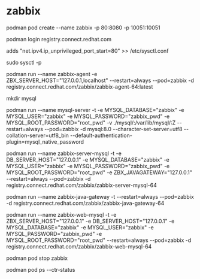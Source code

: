 # zabbix

podman pod create --name zabbix -p 80:8080 -p 10051:10051

podman login registry.connect.redhat.com

adds "net.ipv4.ip_unprivileged_port_start=80" >> /etc/sysctl.conf

sudo sysctl -p

podman run --name zabbix-agent -e ZBX_SERVER_HOST="127.0.0.1,localhost" --restart=always --pod=zabbix -d registry.connect.redhat.com/zabbix/zabbix-agent-64:latest

mkdir mysql

podman run --name mysql-server -t -e MYSQL_DATABASE="zabbix" -e MYSQL_USER="zabbix" -e MYSQL_PASSWORD="zabbix_pwd" -e MYSQL_ROOT_PASSWORD="root_pwd" -v ./mysql/:/var/lib/mysql/:Z --restart=always --pod=zabbix -d mysql:8.0 --character-set-server=utf8 --collation-server=utf8_bin --default-authentication-plugin=mysql_native_password

podman run --name zabbix-server-mysql -t -e DB_SERVER_HOST="127.0.0.1" -e MYSQL_DATABASE="zabbix" -e MYSQL_USER="zabbix" -e MYSQL_PASSWORD="zabbix_pwd" -e MYSQL_ROOT_PASSWORD="root_pwd" -e ZBX_JAVAGATEWAY="127.0.0.1" --restart=always --pod=zabbix  -d registry.connect.redhat.com/zabbix/zabbix-server-mysql-64

podman run --name zabbix-java-gateway -t --restart=always --pod=zabbix -d registry.connect.redhat.com/zabbix/zabbix-java-gateway-64

podman run --name zabbix-web-mysql -t -e ZBX_SERVER_HOST="127.0.0.1" -e DB_SERVER_HOST="127.0.0.1" -e MYSQL_DATABASE="zabbix" -e MYSQL_USER="zabbix" -e MYSQL_PASSWORD="zabbix_pwd" -e MYSQL_ROOT_PASSWORD="root_pwd" --restart=always --pod=zabbix -d registry.connect.redhat.com/zabbix/zabbix-web-mysql-64

podman pod stop zabbix

podman pod ps --ctr-status

